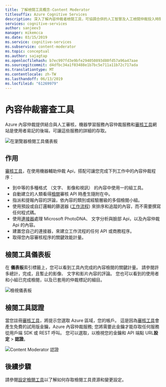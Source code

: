 ```yaml
---
title: 了解檢閱工具概念-Content Moderator
titlesuffix: Azure Cognitive Services
description: 深入了解內容仲裁者檢閱工具，可協調合併的人工智慧及人工檢閱仲裁投入時間的網站。
services: cognitive-services
author: sanjeev3
manager: mikemcca
ms.date: 03/15/2019
ms.service: cognitive-services
ms.subservice: content-moderator
ms.topic: conceptual
ms.author: sajagtap
ms.openlocfilehash: b7ec997fd3e9bfe294050893d80fd57a96a47aae
ms.sourcegitcommit: d4dfbc34a1f03488e1b7bc5e711a11b72c717ada
ms.translationtype: MT
ms.contentlocale: zh-TW
ms.lasthandoff: 06/13/2019
ms.locfileid: "61269979"
---
```

# <a name="content-moderator-review-tool"></a>內容仲裁審查工具

Azure 內容仲裁提供結合與人工審核，機器學習服務內容仲裁服務和[審核工具](https://contentmoderator.cognitive.microsoft.com)網站是使用者易記的後端，可讓這些服務的詳細的存取。

![在瀏覽器檢閱工具儀表板](./images/0-dashboard.png)

## <a name="what-it-does"></a>作用

[審核工具](https://contentmoderator.cognitive.microsoft.com)，在使用機器輔助仲裁 Api，搭配可讓您完成下列工作中的內容仲裁程序：

- 到中等的多種格式 （文字、 影像和視訊） 的內容中使用一的組工具。
- 自動建立的人類看得[檢閱](../review-api.md#reviews)審核 API 時產生隨附在中。
- 指派和提報內容的評論，依內容的類別或經驗層級的多個檢閱小組。
- 使用預設或自訂邏輯的篩選器 ([工作流程](../review-api.md#workflows)) 來排序和追蹤的內容，而不需要撰寫任何程式碼。
- 使用[連接器](./configure.md#connectors)處理 Microsoft PhotoDNA、 文字分析與臉部 Api，以及內容仲裁 Api 的內容。
- 建置您自己的連接器，來建立工作流程的任何 API 或商務程序。
- 取得您內容審核程序的關鍵效能計量。

## <a name="review-tool-dashboard"></a>檢閱工具儀表板

在 **儀表板**索引標籤上，您可以看到工具內完成的內容檢閱的關鍵計量。 請參閱許多總計，完成，且暫止的影像、 文字和影片內容的評論。 您也可以看到的使用者和小組已完成檢閱，以及已套用的仲裁標記的細目。

![檢視儀表板](images/0-dashboard.png)

## <a name="review-tool-credentials"></a>檢閱工具認證

當您註冊[審核工具](https://contentmoderator.cognitive.microsoft.com)，將提示您選取 Azure 區域，您的帳戶。 這是因為[審核工具](https://contentmoderator.cognitive.microsoft.com)會產生免費的試用版金鑰，Azure 內容仲裁服務; 您將需要此金鑰才能存取任何服務從用戶端 SDK 或 REST 呼叫。 您可以選取，以檢視您的金鑰和 API 端點 URL**設定** > **認證**。

![Content Moderator 認證](images/settings-6-credentials.png)

## <a name="next-steps"></a>後續步驟

請參閱[設定檢閱工具](./configure.md)以了解如何存取檢閱工具資源和變更設定。